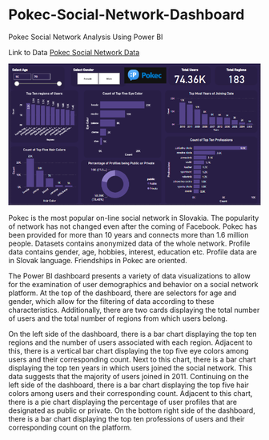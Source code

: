 # Pokec-Social-Network-Dashboard
Pokec Social Network Analysis Using Power BI

Link to Data
<a href="https://snap.stanford.edu/data/soc-Pokec.html">Pokec Social Network Data</a>

<img src="https://github.com/AliNaqvi110/Pokec-Social-Network-Dashboard/blob/main/Pokec_Analysis.PNG">

<p>Pokec is the most popular on-line social network in Slovakia. The popularity of network has not changed even after the coming of Facebook. Pokec has been provided for more than 10 years and connects more than 1.6 million people. Datasets contains anonymized data of the whole network. Profile data contains gender, age, hobbies, interest, education etc. Profile data are in Slovak language. Friendships in Pokec are oriented.</p>

<p>The Power BI dashboard presents a variety of data visualizations to allow for the examination of user demographics and behavior on a social network platform. At the top of the dashboard, there are selectors for age and gender, which allow for the filtering of data according to these characteristics. Additionally, there are two cards displaying the total number of users and the total number of regions from which users belong.</p>
<p>On the left side of the dashboard, there is a bar chart displaying the top ten regions and the number of users associated with each region. Adjacent to this, there is a vertical bar chart displaying the top five eye colors among users and their corresponding count. Next to this chart, there is a bar chart displaying the top ten years in which users joined the social network. This data suggests that the majority of users joined in 2011.
Continuing on the left side of the dashboard, there is a bar chart displaying the top five hair colors among users and their corresponding count. Adjacent to this chart, there is a pie chart displaying the percentage of user profiles that are designated as public or private. On the bottom right side of the dashboard, there is a bar chart displaying the top ten professions of users and their corresponding count on the platform.</p>
